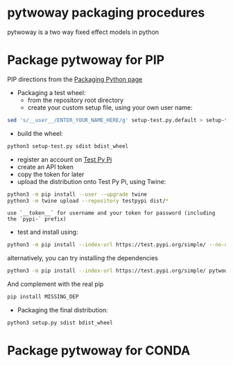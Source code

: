 # pytwoway packaging procedures

pytwoway is a two way fixed effect models in python

# Package pytwoway for PIP

PIP directions from the [Packaging Python page](https://packaging.python.org/tutorials/packaging-projects/)

- Packaging a test wheel:
  - from the repository root directory
  - create your custom setup file, using your own user name:
```bash
sed 's/__user__/ENTER_YOUR_NAME_HERE/g' setup-test.py.default > setup-test.py
```

  - build the wheel:
```bash
python3 setup-test.py sdist bdist_wheel
```

  - register an account on [Test Py Pi](https://test.pypi.org/account/register/ )
  - create an API token
  - copy the token for later
  - upload the distribution onto Test Py Pi, using Twine:
```bash
python3 -m pip install --user --upgrade twine
python3 -m twine upload --repository testpypi dist/*
```
    use `__token__` for username and your token for password (including the `pypi-` prefix)
  - test and install using:
```bash
python3 -m pip install --index-url https://test.pypi.org/simple/ --no-deps pytwoway-test-YOUR-USERNAME-HERE
```
alternatively, you can try installing the dependencies
```bash
python3 -m pip install --index-url https://test.pypi.org/simple/ pytwoway-test-YOUR-USERNAME-HERE
```
And complement with the real pip
```bash
pip install MISSING_DEP
```


- Packaging the final distribution:
```bash
python3 setup.py sdist bdist_wheel
```

# Package pytwoway for CONDA
